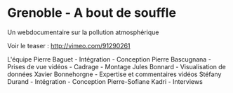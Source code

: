 Grenoble - A bout de souffle
==============

Un webdocumentaire sur la pollution atmosphérique

Voir le teaser : http://vimeo.com/91290261

L'équipe
Pierre Baguet - Intégration - Conception
Pierre Bascugnana - Prises de vue vidéos - Cadrage - Montage
Jules Bonnard - Visualisation de données
Xavier Bonnehorgne - Expertise et commentaires vidéos
Stéfany Durand - Intégration - Conception
Pierre-Sofiane Kadri - Interviews